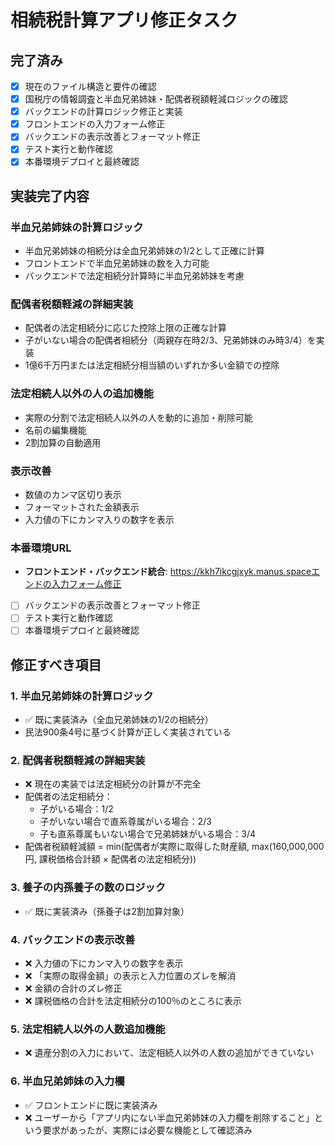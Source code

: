 # 相続税計算アプリ修正タスク
## 完了済み
- [x] 現在のファイル構造と要件の確認
- [x] 国税庁の情報調査と半血兄弟姉妹・配偶者税額軽減ロジックの確認
- [x] バックエンドの計算ロジック修正と実装
- [x] フロントエンドの入力フォーム修正
- [x] バックエンドの表示改善とフォーマット修正
- [x] テスト実行と動作確認
- [x] 本番環境デプロイと最終確認

## 実装完了内容
### 半血兄弟姉妹の計算ロジック
- 半血兄弟姉妹の相続分は全血兄弟姉妹の1/2として正確に計算
- フロントエンドで半血兄弟姉妹の数を入力可能
- バックエンドで法定相続分計算時に半血兄弟姉妹を考慮

### 配偶者税額軽減の詳細実装
- 配偶者の法定相続分に応じた控除上限の正確な計算
- 子がいない場合の配偶者相続分（両親存在時2/3、兄弟姉妹のみ時3/4）を実装
- 1億6千万円または法定相続分相当額のいずれか多い金額での控除

### 法定相続人以外の人の追加機能
- 実際の分割で法定相続人以外の人を動的に追加・削除可能
- 名前の編集機能
- 2割加算の自動適用

### 表示改善
- 数値のカンマ区切り表示
- フォーマットされた金額表示
- 入力値の下にカンマ入りの数字を表示

### 本番環境URL
- **フロントエンド・バックエンド統合**: https://kkh7ikcgjxyk.manus.spaceエンドの入力フォーム修正
- [ ] バックエンドの表示改善とフォーマット修正
- [ ] テスト実行と動作確認
- [ ] 本番環境デプロイと最終確認

## 修正すべき項目

### 1. 半血兄弟姉妹の計算ロジック
- ✅ 既に実装済み（全血兄弟姉妹の1/2の相続分）
- 民法900条4号に基づく計算が正しく実装されている

### 2. 配偶者税額軽減の詳細実装
- ❌ 現在の実装では法定相続分の計算が不完全
- 配偶者の法定相続分：
  - 子がいる場合：1/2
  - 子がいない場合で直系尊属がいる場合：2/3
  - 子も直系尊属もいない場合で兄弟姉妹がいる場合：3/4
- 配偶者税額軽減額 = min(配偶者が実際に取得した財産額, max(160,000,000円, 課税価格合計額 × 配偶者の法定相続分))

### 3. 養子の内孫養子の数のロジック
- ✅ 既に実装済み（孫養子は2割加算対象）

### 4. バックエンドの表示改善
- ❌ 入力値の下にカンマ入りの数字を表示
- ❌ 「実際の取得金額」の表示と入力位置のズレを解消
- ❌ 金額の合計のズレ修正
- ❌ 課税価格の合計を法定相続分の100％のところに表示

### 5. 法定相続人以外の人数追加機能
- ❌ 遺産分割の入力において、法定相続人以外の人数の追加ができていない

### 6. 半血兄弟姉妹の入力欄
- ✅ フロントエンドに既に実装済み
- ❌ ユーザーから「アプリ内にない半血兄弟姉妹の入力欄を削除すること」という要求があったが、実際には必要な機能として確認済み

